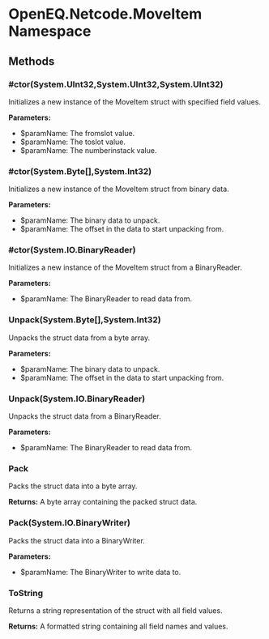 ﻿# OpenEQ.Netcode.MoveItem Namespace

## Methods

### #ctor(System.UInt32,System.UInt32,System.UInt32)

Initializes a new instance of the MoveItem struct with specified field values.

**Parameters:**

- $paramName: The fromslot value.
- $paramName: The toslot value.
- $paramName: The numberinstack value.

### #ctor(System.Byte[],System.Int32)

Initializes a new instance of the MoveItem struct from binary data.

**Parameters:**

- $paramName: The binary data to unpack.
- $paramName: The offset in the data to start unpacking from.

### #ctor(System.IO.BinaryReader)

Initializes a new instance of the MoveItem struct from a BinaryReader.

**Parameters:**

- $paramName: The BinaryReader to read data from.

### Unpack(System.Byte[],System.Int32)

Unpacks the struct data from a byte array.

**Parameters:**

- $paramName: The binary data to unpack.
- $paramName: The offset in the data to start unpacking from.

### Unpack(System.IO.BinaryReader)

Unpacks the struct data from a BinaryReader.

**Parameters:**

- $paramName: The BinaryReader to read data from.

### Pack

Packs the struct data into a byte array.

**Returns:** A byte array containing the packed struct data.

### Pack(System.IO.BinaryWriter)

Packs the struct data into a BinaryWriter.

**Parameters:**

- $paramName: The BinaryWriter to write data to.

### ToString

Returns a string representation of the struct with all field values.

**Returns:** A formatted string containing all field names and values.


